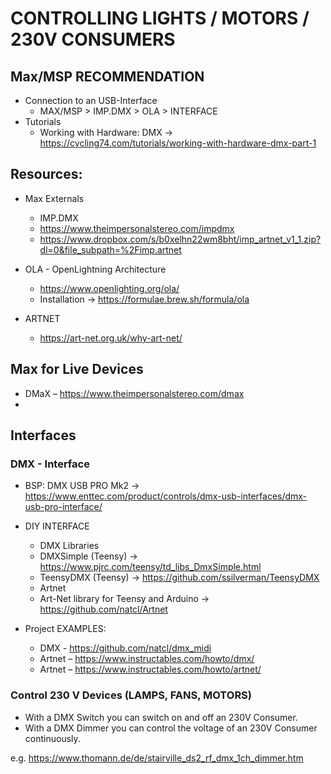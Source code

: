 # CONTROLLING LIGHTS / MOTORS / 230V CONSUMERS

## Max/MSP RECOMMENDATION
- Connection to an USB-Interface
    - MAX/MSP > IMP.DMX > OLA > INTERFACE
- Tutorials
    - Working with Hardware: DMX -> 
    https://cycling74.com/tutorials/working-with-hardware-dmx-part-1

## Resources:
- Max Externals 
    - IMP.DMX 
    - https://www.theimpersonalstereo.com/impdmx
    - https://www.dropbox.com/s/b0xelhn22wm8bht/imp_artnet_v1_1.zip?dl=0&file_subpath=%2Fimp.artnet


- OLA - OpenLightning Architecture
    - https://www.openlighting.org/ola/
    - Installation -> https://formulae.brew.sh/formula/ola
- ARTNET 
    - https://art-net.org.uk/why-art-net/

## Max for Live Devices
- DMaX – https://www.theimpersonalstereo.com/dmax
- 

## Interfaces
### DMX - Interface
- BSP: DMX USB PRO Mk2 -> https://www.enttec.com/product/controls/dmx-usb-interfaces/dmx-usb-pro-interface/
- DIY INTERFACE 
    - DMX Libraries 
    - DMXSimple (Teensy) -> https://www.pjrc.com/teensy/td_libs_DmxSimple.html
    - TeensyDMX (Teensy) -> https://github.com/ssilverman/TeensyDMX
    - Artnet
    - Art-Net library for Teensy and Arduino -> https://github.com/natcl/Artnet

- Project EXAMPLES: 
    - DMX - https://github.com/natcl/dmx_midi
    - Artnet – https://www.instructables.com/howto/dmx/
    - Artnet – https://www.instructables.com/howto/artnet/

### Control 230 V Devices (LAMPS, FANS, MOTORS)
- With a DMX Switch you can switch on and off an 230V Consumer.
- With a DMX Dimmer you can control the voltage of an 230V Consumer continuously.

e.g. https://www.thomann.de/de/stairville_ds2_rf_dmx_1ch_dimmer.htm

